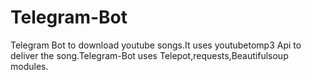 # Telegram-Bot
Telegram Bot to download youtube songs.It uses youtubetomp3 Api to deliver the song.Telegram-Bot uses Telepot,requests,Beautifulsoup modules.


